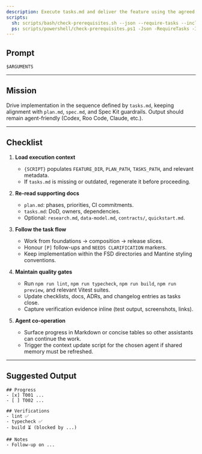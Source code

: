 ```yaml
---
description: Execute tasks.md and deliver the feature using the agreed FSD stack.
scripts:
  sh: scripts/bash/check-prerequisites.sh --json --require-tasks --include-tasks
  ps: scripts/powershell/check-prerequisites.ps1 -Json -RequireTasks -IncludeTasks
---
```


## Prompt

```text
$ARGUMENTS
```

---

## Mission

Drive implementation in the sequence defined by `tasks.md`, keeping alignment with `plan.md`, `spec.md`, and Spec Kit guardrails. Output should remain agent-friendly (Codex, Roo Code, Claude, etc.).

---

## Checklist

1. **Load execution context**  
   - `{SCRIPT}` populates `FEATURE_DIR`, `PLAN_PATH`, `TASKS_PATH`, and relevant metadata.  
   - If `tasks.md` is missing or outdated, regenerate it before proceeding.

2. **Re-read supporting docs**  
   - `plan.md`: phases, priorities, CI commitments.  
   - `tasks.md`: DoD, owners, dependencies.  
   - Optional: `research.md`, `data-model.md`, `contracts/`, `quickstart.md`.

3. **Follow the task flow**  
   - Work from foundations → composition → release slices.  
   - Honour `[P]` follow-ups and `NEEDS CLARIFICATION` markers.  
   - Keep implementation within the FSD directories and Mantine styling conventions.

4. **Maintain quality gates**  
   - Run `npm run lint`, `npm run typecheck`, `npm run build`, `npm run preview`, and relevant Vitest suites.  
   - Update checklists, docs, ADRs, and changelog entries as tasks close.  
   - Capture verification evidence inline (test output, screenshots, links).

5. **Agent co-operation**  
   - Surface progress in Markdown or concise tables so other assistants can continue the work.  
   - Trigger the context update script for the chosen agent if shared memory must be refreshed.

---

## Suggested Output

```
## Progress
- [x] T001 ...
- [ ] T002 ...

## Verifications
- lint ✅
- typecheck ✅
- build ⏳ (blocked by ...)

## Notes
- Follow-up on ...
```
